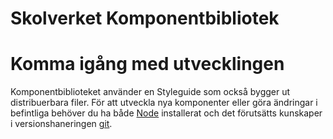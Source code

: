 # Skolverket Komponentbibliotek

# Komma igång med utvecklingen

Komponentbiblioteket använder en Styleguide som också bygger ut distribuerbara filer. För att utveckla nya komponenter eller göra ändringar i befintliga behöver du ha både [Node](nodejs.org) installerat och det förutsätts kunskaper i versionshaneringen [git](http://www.git-scm.com).
